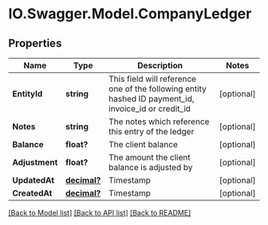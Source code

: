 # IO.Swagger.Model.CompanyLedger
## Properties

Name | Type | Description | Notes
------------ | ------------- | ------------- | -------------
**EntityId** | **string** | This field will reference one of the following entity hashed ID payment_id, invoice_id or credit_id | [optional] 
**Notes** | **string** | The notes which reference this entry of the ledger | [optional] 
**Balance** | **float?** | The client balance | [optional] 
**Adjustment** | **float?** | The amount the client balance is adjusted by | [optional] 
**UpdatedAt** | [**decimal?**](BigDecimal.md) | Timestamp | [optional] 
**CreatedAt** | [**decimal?**](BigDecimal.md) | Timestamp | [optional] 

[[Back to Model list]](../README.md#documentation-for-models) [[Back to API list]](../README.md#documentation-for-api-endpoints) [[Back to README]](../README.md)

